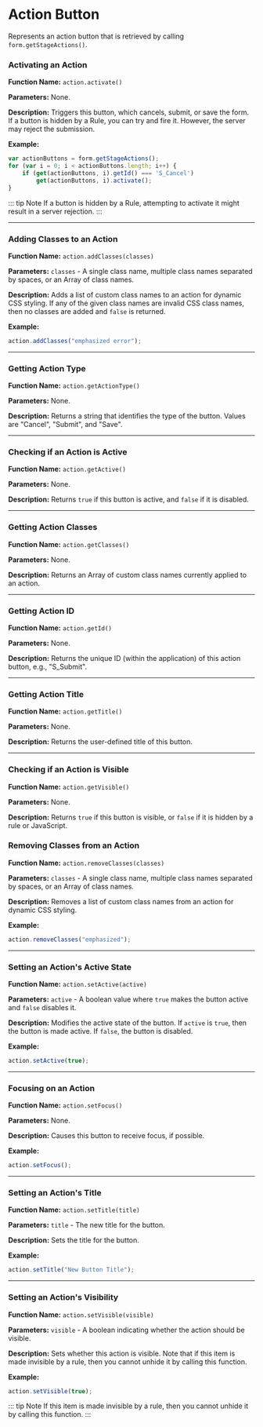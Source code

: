 # Action Button

Represents an action button that is retrieved by calling `form.getStageActions()`.

### Activating an Action

**Function Name:** `action.activate()`

**Parameters:** None.

**Description:** Triggers this button, which cancels, submit, or save the form. If a button is hidden by a Rule, you can
try and fire it. However, the server may reject the submission.

**Example:**

```javascript
var actionButtons = form.getStageActions();
for (var i = 0; i < actionButtons.length; i++) {
    if (get(actionButtons, i).getId() === 'S_Cancel')
        get(actionButtons, i).activate();
}
```

::: tip Note
If a button is hidden by a Rule, attempting to activate it might result in a server rejection.
:::

---

### Adding Classes to an Action

**Function Name:** `action.addClasses(classes)`

**Parameters:** `classes` - A single class name, multiple class names separated by spaces, or an Array of class names.

**Description:** Adds a list of custom class names to an action for dynamic CSS styling. If any of the given class names
are invalid CSS class names, then no classes are added and `false` is returned.

**Example:**

```javascript
action.addClasses("emphasized error");
```

---

### Getting Action Type

**Function Name:** `action.getActionType()`

**Parameters:** None.

**Description:** Returns a string that identifies the type of the button. Values are "Cancel", "Submit", and "Save".

---

### Checking if an Action is Active

**Function Name:** `action.getActive()`

**Parameters:** None.

**Description:** Returns `true` if this button is active, and `false` if it is disabled.

---

### Getting Action Classes

**Function Name:** `action.getClasses()`

**Parameters:** None.

**Description:** Returns an Array of custom class names currently applied to an action.

---

### Getting Action ID

**Function Name:** `action.getId()`

**Parameters:** None.

**Description:** Returns the unique ID (within the application) of this action button, e.g., "S_Submit".

---

### Getting Action Title

**Function Name:** `action.getTitle()`

**Parameters:** None.

**Description:** Returns the user-defined title of this button.

---

### Checking if an Action is Visible

**Function Name:** `action.getVisible()`

**Parameters:** None.

**Description:** Returns `true` if this button is visible, or `false` if it is hidden by a rule or JavaScript.

### Removing Classes from an Action

**Function Name:** `action.removeClasses(classes)`

**Parameters:** `classes` - A single class name, multiple class names separated by spaces, or an Array of class names.

**Description:** Removes a list of custom class names from an action for dynamic CSS styling.

**Example:**

```javascript
action.removeClasses("emphasized");
```

---

### Setting an Action's Active State

**Function Name:** `action.setActive(active)`

**Parameters:** `active` - A boolean value where `true` makes the button active and `false` disables it.

**Description:** Modifies the active state of the button. If `active` is `true`, then the button is made active.
If `false`, the button is disabled.

**Example:**

```javascript
action.setActive(true);
```

---

### Focusing on an Action

**Function Name:** `action.setFocus()`

**Parameters:** None.

**Description:** Causes this button to receive focus, if possible.

**Example:**

```javascript
action.setFocus();
```

---

### Setting an Action's Title

**Function Name:** `action.setTitle(title)`

**Parameters:** `title` - The new title for the button.

**Description:** Sets the title for the button.

**Example:**

```javascript
action.setTitle("New Button Title");
```

---

### Setting an Action's Visibility

**Function Name:** `action.setVisible(visible)`

**Parameters:** `visible` - A boolean indicating whether the action should be visible.

**Description:** Sets whether this action is visible. Note that if this item is made invisible by a rule, then you
cannot unhide it by calling this function.

**Example:**

```javascript
action.setVisible(true);
```

::: tip Note
If this item is made invisible by a rule, then you cannot unhide it by calling this function.
:::


